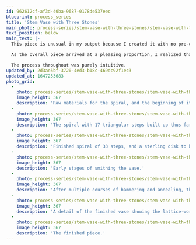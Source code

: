 ```yaml
---
id: 962612cf-af3d-40ba-9687-0178de537eec
blueprint: process_series
title: 'Stem Vase with Three Stones'
main_photo: process-series/stem-vase-with-three-stones/stem-vase-with-three-stones-main-image.jpg
text_position: below
main_text: |-
  This piece is unusual in my output because I created it with no pre-conceived design in mind. I had 35 triangular corner-cuttings of sterling sheet left over from earlier work and simply began to stack them in a sort of spiral staircase. During construction of this spiral, I began to see it as a base for a stem vase.

  As the overall piece arrived at a pleasing proportion, I realized that the mouth of the vase was too wide to hold flower stems upright. So I decided to create a lattice-work insert for the top. Then, while designing this insert, I imagined stem-coloured gemstones set as part of the pattern. As it turned out, the polished interior of the vase backlit these gems beautifully and amplified their luminosity.

  The process throughout was purely intuitive.
updated_by: 2d3ae5bf-3720-4ed3-b18c-469dc92f1ec3
updated_at: 1647253683
photo_grid:
  -
    photo: process-series/stem-vase-with-three-stones/stem-vase-with-three-stones-1.jpg
    image_height: 367
    description: 'Raw materials for the spiral, and the beginning of its construction.'
  -
    photo: process-series/stem-vase-with-three-stones/stem-vase-with-three-stones-2.jpg
    image_height: 367
    description: 'The spiral with 17 triangular steps built up thus far.'
  -
    photo: process-series/stem-vase-with-three-stones/stem-vase-with-three-stones-3.jpg
    image_height: 367
    description: 'Finished spiral of 33 steps, and a sterling disk to be smithed into the vase.'
  -
    photo: process-series/stem-vase-with-three-stones/stem-vase-with-three-stones-4.jpg
    image_height: 367
    description: 'Early stages of smithing the vase.'
  -
    photo: process-series/stem-vase-with-three-stones/stem-vase-with-three-stones-5.jpg
    image_height: 367
    description: 'After multiple courses of hammering and annealing, the vase approaches its final proportion.'
  -
    photo: process-series/stem-vase-with-three-stones/stem-vase-with-three-stones-6.jpg
    image_height: 367
    description: 'A detail of the finished vase showing the lattice-work insert with three stones — a diamond, a natural tanzanite (brown), and an apatite (green).'
  -
    photo: process-series/stem-vase-with-three-stones/stem-vase-with-three-stones-7.jpg
    image_height: 367
    description: 'The finished piece.'
---
```

